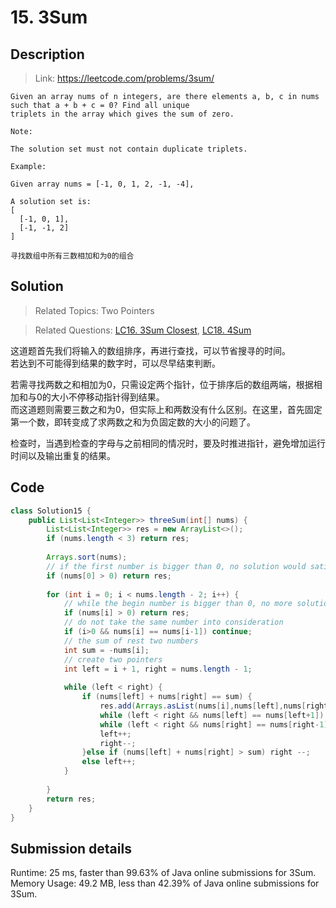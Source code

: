 # 15. 3Sum

## Description
> Link: https://leetcode.com/problems/3sum/

```
Given an array nums of n integers, are there elements a, b, c in nums such that a + b + c = 0? Find all unique
triplets in the array which gives the sum of zero.

Note:

The solution set must not contain duplicate triplets.

Example:

Given array nums = [-1, 0, 1, 2, -1, -4],

A solution set is:
[
  [-1, 0, 1],
  [-1, -1, 2]
]

寻找数组中所有三数相加和为0的组合

```


## Solution

> Related Topics: Two Pointers <br>

> Related Questions: [LC16. 3Sum Closest](), [LC18. 4Sum]()

这道题首先我们将输入的数组排序，再进行查找，可以节省搜寻的时间。<br>
若达到不可能得到结果的数字时，可以尽早结束判断。

若需寻找两数之和相加为0，只需设定两个指针，位于排序后的数组两端，根据相加和与0的大小不停移动指针得到结果。<br>
而这道题则需要三数之和为0，但实际上和两数没有什么区别。在这里，首先固定第一个数，即转变成了求两数之和为负固定数的大小的问题了。

检查时，当遇到检查的字母与之前相同的情况时，要及时推进指针，避免增加运行时间以及输出重复的结果。


## Code
```java
class Solution15 {
    public List<List<Integer>> threeSum(int[] nums) {
        List<List<Integer>> res = new ArrayList<>();
        if (nums.length < 3) return res;        
        
        Arrays.sort(nums);
        // if the first number is bigger than 0, no solution would satisify the requirement
        if (nums[0] > 0) return res;
        
        for (int i = 0; i < nums.length - 2; i++) {
            // while the begin number is bigger than 0, no more solution would satisify
            if (nums[i] > 0) return res;
            // do not take the same number into consideration
            if (i>0 && nums[i] == nums[i-1]) continue;
            // the sum of rest two numbers
            int sum = -nums[i];
            // create two pointers
            int left = i + 1, right = nums.length - 1;
            
            while (left < right) {
                if (nums[left] + nums[right] == sum) {
                    res.add(Arrays.asList(nums[i],nums[left],nums[right]));
                    while (left < right && nums[left] == nums[left+1]) left++;
                    while (left < right && nums[right] == nums[right-1]) right--;
                    left++;
                    right--;
                }else if (nums[left] + nums[right] > sum) right --;
                else left++;
            }
            
        }
        return res;
    }
}
```

## Submission details
Runtime: 25 ms, faster than 99.63% of Java online submissions for 3Sum.<br>
Memory Usage: 49.2 MB, less than 42.39% of Java online submissions for 3Sum.
